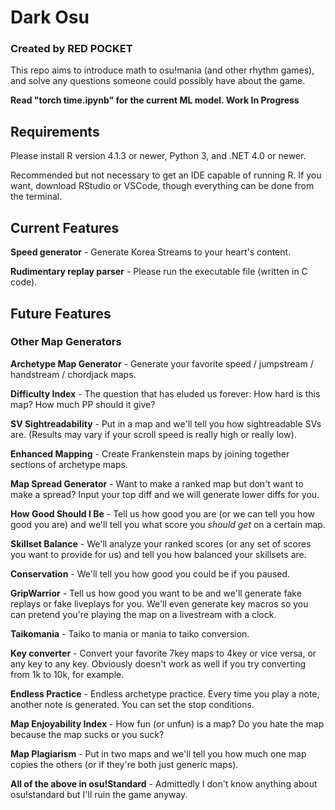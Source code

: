 # Dark Osu
### Created by RED POCKET
This repo aims to introduce math to osu!mania (and other rhythm games), and solve any questions someone could possibly have about the game.

**Read "torch time.ipynb" for the current ML model. Work In Progress**

## Requirements
Please install R version 4.1.3 or newer, Python 3, and .NET 4.0 or newer. 

Recommended but not necessary to get an IDE capable of running R. If you want, download RStudio or VSCode, though everything can be done from the terminal.
## Current Features
**Speed generator** - Generate Korea Streams to your heart's content.

**Rudimentary replay parser** - Please run the executable file (written in C code).
## Future Features
### Other Map Generators
**Archetype Map Generator** - Generate your favorite speed / jumpstream / handstream / chordjack maps.

**Difficulty Index** - The question that has eluded us forever: How hard is this map? How much PP should it give?

**SV Sightreadability** - Put in a map and we'll tell you how sightreadable SVs are. (Results may vary if your scroll speed is really high or really low).

**Enhanced Mapping** - Create Frankenstein maps by joining together sections of archetype maps.

**Map Spread Generator** - Want to make a ranked map but don't want to make a spread? Input your top diff and we will generate lower diffs for you.

**How Good Should I Be** - Tell us how good you are (or we can tell you how good you are) and we'll tell you what score you *should get* on a certain map.

**Skillset Balance** - We'll analyze your ranked scores (or any set of scores you want to provide for us) and tell you how balanced your skillsets are.

**Conservation** - We'll tell you how good you could be if you paused.

**GripWarrior** - Tell us how good you want to be and we'll generate fake replays or fake liveplays for you. We'll even generate key macros so you can pretend you're playing the map on a livestream with a clock.

**Taikomania** - Taiko to mania or mania to taiko conversion.

**Key converter** - Convert your favorite 7key maps to 4key or vice versa, or any key to any key. Obviously doesn't work as well if you try converting from 1k to 10k, for example.

**Endless Practice** - Endless archetype practice. Every time you play a note, another note is generated. You can set the stop conditions.

**Map Enjoyability Index** - How fun (or unfun) is a map? Do you hate the map because the map sucks or you suck?

**Map Plagiarism** - Put in two maps and we'll tell you how much one map copies the others (or if they're both just generic maps).

**All of the above in osu!Standard** - Admittedly I don't know anything about osu!standard but I'll ruin the game anyway.
